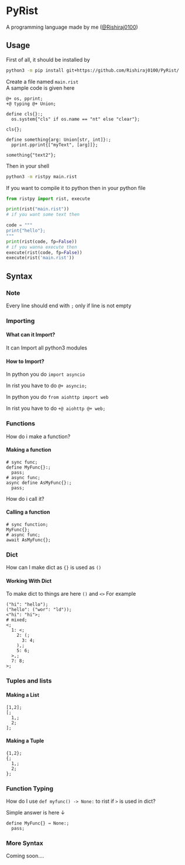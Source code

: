# PyRist
A programming language made by me ([@Rishiraj0100](https://GitHub.com/Rishiraj0100))

## Usage

First of all, it should be installed by
```sh
python3 -m pip install git+https://github.com/Rishiraj0100/PyRist/
```

Create a file named `main.rist`<br />
A sample code is given here
```rist
@+ os, pprint;
+@ typing @+ Union;

define cls{}:;
  os.system{"cls" if os.name == "nt" else "clear"};

cls{};

define something{arg: Union[str, int]}:;
  pprint.pprint{["myText", [arg]]};

something{"text2"};
```

Then in your shell
```sh
python3 -m ristpy main.rist
```

If you want to compile it to python then in your python file
```py
from ristpy import rist, execute

print(rist("main.rist"))
# if you want some text then

code = """
print{"hello"};
"""
print(rist(code, fp=False))
# if you wanna execute then
execute(rist(code, fp=False))
execute(rist('main.rist'))
```

## Syntax
### Note
Every line should end with `;` only if line is not empty
### Importing
#### What can it Import?

It can Import all python3 modules

#### How to Import?
In python you do `import asyncio`

In rist you have to do `@+ asyncio;`

In python you do `from aiohttp import web`

In rist you have to do `+@ aiohttp @+ web;`

### Functions
How do i make a function?
#### Making a function
```rist
# sync func;
define MyFunc{}:;
  pass;
# async func;
async define AsMyFunc{}:;
  pass;
```
How do i call it?
#### Calling a function
```rist
# sync function;
MyFunc{};
# async func;
await AsMyFunc{};
```
### Dict
How can I make dict as `{}` is used as `()`
#### Working With Dict
To make dict to things are here
`()` and `<>`
For example
```rist
("hi": "hello");
("hello": ("wor": "ld"));
<"hi": "hi">;
# mixed;
<;
  1: <;
    2: (;
      3: 4;
    ),;
    5: 6;
  >,;
  7: 8;
>;
```
### Tuples and lists
#### Making a List
```rist
[1,2];
[;
  1,;
  2;
];
```
#### Making a Tuple
```rist
{1,2};
{;
  1,;
  2;
};
```
### Function Typing
How do I use `def myfunc() -> None:` to rist if `>`
is used in dict?

Simple answer is here ↓
```rist
define MyFunc{} → None:;
  pass;
```
### More Syntax

Coming soon....
